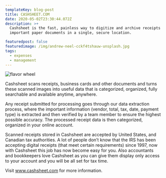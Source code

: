 ```yaml
---
templateKey: blog-post
title: CASHSHEET.COM
date: 2020-05-02T23:30:44.072Z
description: >+
  Cashsheet is the fast, painless way to digitize and archive receipts and
  important paper documents in a single, secure location.

featuredpost: false
featuredimage: /img/andrew-neel-cckf4tshauw-unsplash.jpg
tags:
  - expenses
  - management
---
```

![flavor wheel](/img/andrew-neel-cckf4tshauw-unsplash.jpg)

Cashsheet scans receipts, business cards and other documents and turns these scanned images into useful data that is categorized, organized, fully searchable and available anytime, anywhere.

Any receipt submitted for processing goes through our data extraction process, where the important information (vendor, total, tax, date, payment type) is extracted and then verified by a team member to ensure the highest possible accuracy. The processed receipt data is then categorized, organized in your online account.

Scanned receipts stored in Cashsheet are accepted by United States, and Canadian tax authorities. A lot of people don’t know that the IRS has been accepting digital receipts (that meet certain requirements) since 1997, now with Cashsheet this job has now become easy for you. Also accountants and bookkeepers love Cashsheet as you can give them display only access to your account and you will be all set for tax time.

Visit www.cashsheet.com for more information.